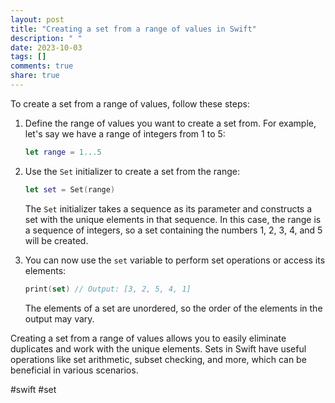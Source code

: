 ```yaml
---
layout: post
title: "Creating a set from a range of values in Swift"
description: " "
date: 2023-10-03
tags: []
comments: true
share: true
---
```


To create a set from a range of values, follow these steps:

1. Define the range of values you want to create a set from. For example, let's say we have a range of integers from 1 to 5:

   ```swift
   let range = 1...5
   ```
   
2. Use the `Set` initializer to create a set from the range:

   ```swift
   let set = Set(range)
   ```
   
   The `Set` initializer takes a sequence as its parameter and constructs a set with the unique elements in that sequence. In this case, the range is a sequence of integers, so a set containing the numbers 1, 2, 3, 4, and 5 will be created.
   
3. You can now use the `set` variable to perform set operations or access its elements:

   ```swift
   print(set) // Output: [3, 2, 5, 4, 1]
   ```
   
   The elements of a set are unordered, so the order of the elements in the output may vary.

Creating a set from a range of values allows you to easily eliminate duplicates and work with the unique elements. Sets in Swift have useful operations like set arithmetic, subset checking, and more, which can be beneficial in various scenarios.

#swift #set